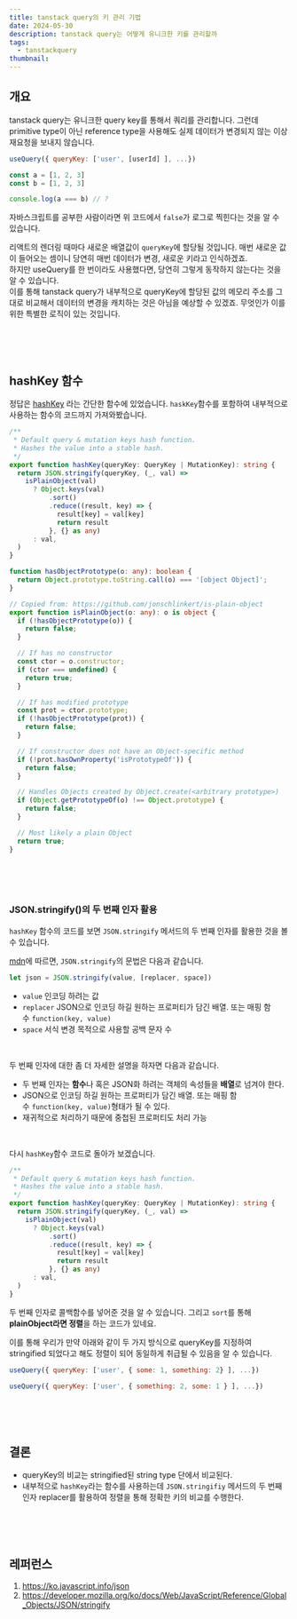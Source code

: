 ```yaml
---
title: tanstack query의 키 관리 기법
date: 2024-05-30
description: tanstack query는 어떻게 유니크한 키를 관리할까
tags:
  - tanstackquery
thumbnail:
---
```

## 개요
tanstack query는 유니크한 query key를 통해서 쿼리를 관리합니다.
그런데 primitive type이 아닌 reference type을 사용해도 실제 데이터가 변경되지 않는 이상 재요청을 보내지 않습니다.

```jsx
useQuery({ queryKey: ['user', [userId] ], ...})
```

```js
const a = [1, 2, 3]
const b = [1, 2, 3]

console.log(a === b) // ?
```
자바스크립트를 공부한 사람이라면 위 코드에서 `false`가 로그로 찍힌다는 것을 알 수 있습니다.

리액트의 렌더링 때마다 새로운 배열값이 `queryKey`에 할당될 것입니다.
매번 새로운 값이 들어오는 셈이니 당연히 매번 데이터가 변경, 새로운 키라고 인식하겠죠. <br />
하지만 useQuery를 한 번이라도 사용했다면, 당연히 그렇게 동작하지 않는다는 것을 알 수 있습니다. <br />
이를 통해 tanstack query가 내부적으로 queryKey에 할당된 값의 메모리 주소를 그대로 비교해서 데이터의 변경을 캐치하는 것은 아님을 예상할 수 있겠죠.
무엇인가 이를 위한 특별한 로직이 있는 것입니다.

<br />
<br />
<br />

## hashKey 함수
정답은 [hashKey](https://github.com/TanStack/query/blob/b0c09aa63d7b8dad84d34ee5ba49d280032e467d/packages/query-core/src/utils.ts#L178) 라는 간단한 함수에 있었습니다.
`haskKey`함수를 포함하여 내부적으로 사용하는 함수의 코드까지 가져와봤습니다.

```ts
/**
 * Default query & mutation keys hash function.
 * Hashes the value into a stable hash.
 */
export function hashKey(queryKey: QueryKey | MutationKey): string {
  return JSON.stringify(queryKey, (_, val) =>
    isPlainObject(val)
      ? Object.keys(val)
          .sort()
          .reduce((result, key) => {
            result[key] = val[key]
            return result
          }, {} as any)
      : val,
  )
}

function hasObjectPrototype(o: any): boolean {
  return Object.prototype.toString.call(o) === '[object Object]';
}

// Copied from: https://github.com/jonschlinkert/is-plain-object
export function isPlainObject(o: any): o is object {
  if (!hasObjectPrototype(o)) {
    return false;
  }

  // If has no constructor
  const ctor = o.constructor;
  if (ctor === undefined) {
    return true;
  }

  // If has modified prototype
  const prot = ctor.prototype;
  if (!hasObjectPrototype(prot)) {
    return false;
  }

  // If constructor does not have an Object-specific method
  if (!prot.hasOwnProperty('isPrototypeOf')) {
    return false;
  }

  // Handles Objects created by Object.create(<arbitrary prototype>)
  if (Object.getPrototypeOf(o) !== Object.prototype) {
    return false;
  }

  // Most likely a plain Object
  return true;
}
```


<br />
<br />
<br />

### JSON.stringify()의 두 번째 인자 활용

`hashKey` 함수의 코드를 보면 `JSON.stringify` 메서드의 두 번째 인자를 활용한 것을 볼 수 있습니다. 


[mdn](https://developer.mozilla.org/ko/docs/Web/JavaScript/Reference/Global_Objects/JSON/stringify)에 따르면, `JSON.stringify`의 문법은 다음과 같습니다.
```js
let json = JSON.stringify(value, [replacer, space])
```

- `value`
인코딩 하려는 값
- `replacer`
JSON으로 인코딩 하길 원하는 프로퍼티가 담긴 배열. 또는 매핑 함수 `function(key, value)`
- `space`
서식 변경 목적으로 사용할 공백 문자 수

<br />

두 번째 인자에 대한 좀 더 자세한 설명을 하자면 다음과 같습니다.

- 두 번째 인자는 **함수**나 혹은 JSON화 하려는 객체의 속성들을 **배열**로 넘겨야 한다.
- JSON으로 인코딩 하길 원하는 프로퍼티가 담긴 배열. 또는 매핑 함수 `function(key, value)`형태가 될 수 있다.
- 재귀적으로 처리하기 때문에 중첩된 프로퍼티도 처리 가능

<br />

다시 `hashKey`함수 코드로 돌아가 보겠습니다.
```ts
/**
 * Default query & mutation keys hash function.
 * Hashes the value into a stable hash.
 */
export function hashKey(queryKey: QueryKey | MutationKey): string {
  return JSON.stringify(queryKey, (_, val) =>
    isPlainObject(val)
      ? Object.keys(val)
          .sort()
          .reduce((result, key) => {
            result[key] = val[key]
            return result
          }, {} as any)
      : val,
  )
}

```

두 번째 인자로 콜백함수를 넣어준 것을 알 수 있습니다.
그리고 `sort`를 통해 **plainObject라면 정렬**을 하는 코드가 있네요.

이를 통해 우리가 만약 아래와 같이 두 가지 방식으로 queryKey를 지정하여 stringified 되었다고 해도 정렬이 되어 동일하게 취급될 수 있음을 알 수 있습니다.

```js
useQuery({ queryKey: ['user', { some: 1, something: 2} ], ...})
```

```js
useQuery({ queryKey: ['user', { something: 2, some: 1 } ], ...})
```


<br />
<br />
<br />

## 결론
- queryKey의 비교는 stringified된 string type 단에서 비교된다.
- 내부적으로 `hashKey`라는 함수를 사용하는데 `JSON.stringifiy` 메서드의  두 번째 인자 replacer를 활용하여 정렬을 통해 정확한 키의 비교를 수행한다.

<br />
<br />
<br />

## 레퍼런스
1. https://ko.javascript.info/json
2. https://developer.mozilla.org/ko/docs/Web/JavaScript/Reference/Global_Objects/JSON/stringify